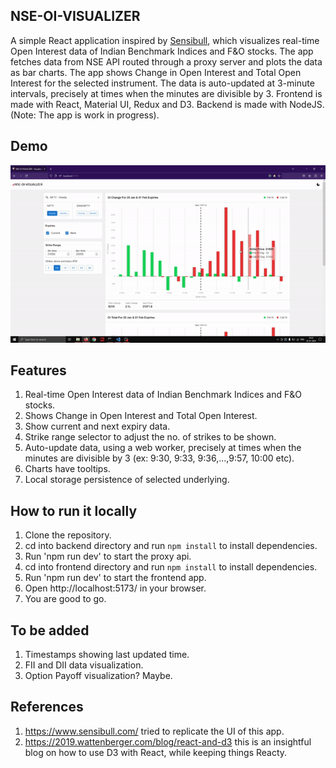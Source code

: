 ## NSE-OI-VISUALIZER
A simple React application inspired by [Sensibull](https://www.sensibull.com/), which visualizes real-time Open Interest data of Indian Benchmark Indices and F&O stocks. The app fetches data from NSE API routed through a proxy server and plots the data as bar charts. The app shows Change in Open Interest and Total Open Interest for the selected instrument. The data is auto-updated at 3-minute intervals, precisely at times when the minutes are divisible by 3. Frontend is made with React, Material UI, Redux and D3. Backend is made with NodeJS. (Note: The app is work in progress).

## Demo
![Usage Demo](frontend/demo/nse-oi-visualizer-demo.gif)

## Features
1. Real-time Open Interest data of Indian Benchmark Indices and F&O stocks.
2. Shows Change in Open Interest and Total Open Interest.
3. Show current and next expiry data.
4. Strike range selector to adjust the no. of strikes to be shown.
5. Auto-update data, using a web worker, precisely at times when the minutes are divisible by 3 (ex: 9:30, 9:33, 9:36,...,9:57, 10:00 etc).
6. Charts have tooltips.
7. Local storage persistence of selected underlying.

## How to run it locally
1. Clone the repository.
2. cd into backend directory and run `npm install` to install dependencies.
3. Run 'npm run dev' to start the proxy api.
4. cd into frontend directory and run `npm install` to install dependencies.
5. Run 'npm run dev' to start the frontend app.
6. Open http://localhost:5173/ in your browser.
7. You are good to go.

## To be added
1. Timestamps showing last updated time.
2. FII and DII data visualization.
3. Option Payoff visualization? Maybe.

## References
1. https://www.sensibull.com/ tried to replicate the UI of this app.
1. https://2019.wattenberger.com/blog/react-and-d3 this is an insightful blog on how to use D3 with React, while keeping things Reacty.